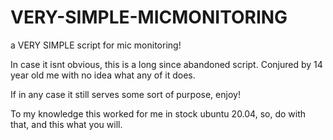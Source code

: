 # VERY-SIMPLE-MICMONITORING
a VERY SIMPLE script for mic monitoring!

In case it isnt obvious, this is a long since abandoned script. Conjured by 14 year old me with no idea what any of it does. 

If in any case it still serves some sort of purpose, enjoy! 

To my knowledge this worked for me in stock ubuntu 20.04, so, do with that, and this what you will. 
